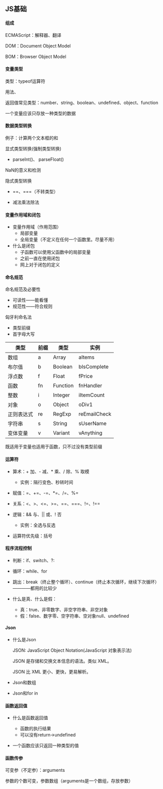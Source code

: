 ## JS基础

#### 组成

ECMAScript：解释器、翻译

DOM：Document Object Model

BOM：Browser Object Model

#### 变量类型

类型：typeof运算符

用法、

返回值常见类型：number、string、boolean、undefined、object、function

一个变量应该只存放一种类型的数据

#### 数据类型转换

例子：计算两个文本框的和

显式类型转换(强制类型转换)

- parseInt()、 parseFloat()

NaN的意义和检测

隐式类型转换

- ==、===（不转类型）


- 减法乘法除法

#### 变量作用域和闭包

- 变量作用域（作用范围）
  - 局部变量
  - 全局变量（不定义在任何一个函数里。尽量不用）
- 什么是闭包
  - 子函数可以使用父函数中的局部变量
  - 之前一直在使用闭包
  - 网上对于闭包的定义

#### 命名规范

命名规范及必要性

- 可读性——能看懂
- 规范性——符合规则

匈牙利命名法

- 类型前缀
- 首字母大写

| 类型    | 前缀   | 类型       | 实例           |
| ----- | ---- | -------- | ------------ |
| 数组    | a    | Array    | aItems       |
| 布尔值   | b    | Boolean  | bIsComplete  |
| 浮点数   | f    | Float    | fPrice       |
| 函数    | fn   | Function | fnHandler    |
| 整数    | i    | Integer  | iItemCount   |
| 对象    | o    | Object   | oDiv1        |
| 正则表达式 | re   | RegExp   | reEmailCheck |
| 字符串   | s    | String   | sUserName    |
| 变体变量  | v    | Variant  | vAnything    |

既适用于变量也适用于函数，只不过没有类型前缀

#### 运算符

- 算术：+ 加、- 减、* 乘、/ 除、% 取模

  - 实例：隔行变色、秒转时间
- 赋值：=、+=、-=、*=、/=、%=
- 关系：<、>、<=、>=、==、===、!=、!==
- 逻辑：&& 与、|| 或、! 否
  - 实例：全选与反选
- 运算符优先级：括号

#### 程序流程控制

- 判断：if、switch、?:

- 循环：while、for

- 跳出：break（终止整个循环）、continue（终止本次循环，继续下次循环）————都用的比较少

- 什么是真、什么是假：

  - 真：true、非零数字、非空字符串、非空对象
  - 假：false、数字零、空字符串、空对象null、undefined

#### Json

- 什么是Json

  JSON: JavaScript Object Notation(JavaScript 对象表示法)

  JSON 是存储和交换文本信息的语法。类似 XML。

  JSON 比 XML 更小、更快，更易解析。

- Json和数组

- Json和for in

#### 函数返回值

- 什么是函数返回值
  - 函数的执行结果
  - 可以没有return→undefined


- 一个函数应该只返回一种类型的值

#### 函数传参

可变参（不定参）：arguments

参数的个数可变，参数数组（arguments是一个数组，存放参数）



